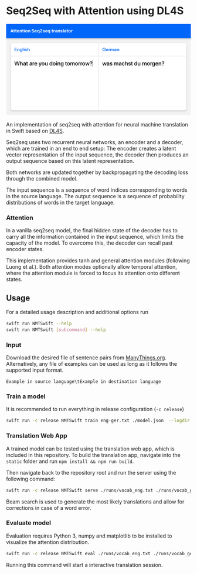 # Seq2Seq with Attention using DL4S

![demo image](https://github.com/palle-k/Seq2Seq-DL4S/blob/master/.github/image.png?raw=true)

An implementation of seq2seq with attention for neural machine translation in Swift based on [DL4S](https://github.com/palle-k/DL4S).

Seq2seq uses two recurrent neural networks, an encoder and a decoder, which are trained in an end to end setup:
The encoder creates a latent vector representation of the input sequence, the decoder then produces an output sequence based on this latent representation.

Both networks are updated together by backpropagating the decoding loss through the combined model.

The input sequence is a sequence of word indices corresponding to words in the source language.
The output sequence is a sequence of probability distributions of words in the target language.

### Attention

In a vanilla seq2seq model, the final hidden state of the decoder has to carry all the information contained in the input sequence, which limits
the capacity of the model. To overcome this, the decoder can recall past encoder states.

This implementation provides tanh and general attention modules (following Luong et al.). 
Both attention modes optionally allow temporal attention,
where the attention module is forced to focus its attention onto different states.

## Usage

For a detailed usage description and additional options run 

```bash
swift run NMTSwift --help
swift run NMTSwift [subcommand] --help
```

### Input

Download the desired file of sentence pairs from [ManyThings.org](https://www.manythings.org/anki/).
Alternatively, any file of examples can be used as long as it follows the supported input format.

```
Example in source language\tExample in destination language
```

### Train a model

It is recommended to run everything in release configuration (`-c release`)

```bash
swift run -c release NMTSwift train eng-ger.txt ./model.json  --logdir ./logs
```

### Translation Web App

A trained model can be tested using the translation web app, which is included in this repository.
To build the translation app, navigate into the `static` folder and run `npm install && npm run build`.

Then navigate back to the repository root and run the server using the following command:

```bash
swift run -c release NMTSwift serve ./runs/vocab_eng.txt ./runs/vocab_ger.txt ./runs/model.json --beam_count 4
```

Beam search is used to generate the most likely translations and allow for corrections in case of a word error.

### Evaluate  model

Evaluation requires Python 3, numpy and matplotlib to be installed to visualize the attention distribution.

```bash
swift run -c release NMTSwift eval ./runs/vocab_eng.txt ./runs/vocab_ger.txt ./runs/model.json --beam_count 4
```

Running this command will start a interactive translation session.
